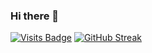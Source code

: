 ### Hi there 👋
[![Visits Badge](https://badges.pufler.dev/visits/puf17640/git-badges)](https://badges.pufler.dev)
[![GitHub Streak](https://github-readme-streak-stats.herokuapp.com/?user=praneethratna)](https://git.io/streak-stats)

<!--
**praneethratna/praneethratna** is a ✨ _special_ ✨ repository because its `README.md` (this file) appears on your GitHub profile.

Here are some ideas to get you started:

- 🔭 I’m currently working on ...
- 🌱 I’m currently learning ...
- 👯 I’m looking to collaborate on ...
- 🤔 I’m looking for help with ...
- 💬 Ask me about ...
- 📫 How to reach me: ...
- 😄 Pronouns: ...
- ⚡ Fun fact: ...
-->
